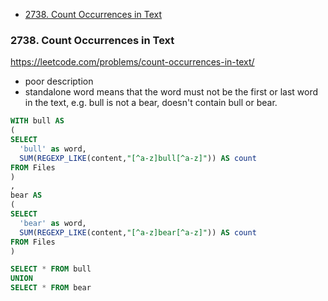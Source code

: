 - [2738. Count Occurrences in Text](#2738-count-occurrences-in-text)

### 2738. Count Occurrences in Text
https://leetcode.com/problems/count-occurrences-in-text/

- poor description
- standalone word means that the word must not be the first or last word in the text, e.g. bull is not a bear, doesn't contain bull or bear.

```sql
WITH bull AS 
(
SELECT 
  'bull' as word,
  SUM(REGEXP_LIKE(content,"[^a-z]bull[^a-z]")) AS count
FROM Files 
)
,
bear AS
(
SELECT 
  'bear' as word,
  SUM(REGEXP_LIKE(content,"[^a-z]bear[^a-z]")) AS count
FROM Files 
)

SELECT * FROM bull
UNION
SELECT * FROM bear
```
